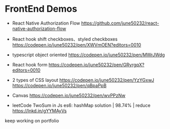 # FrontEnd Demos

* React Native Authorization Flow
https://github.com/june50232/react-native-authorization-flow

* React hook shift checkboxes、styled checkboxes 
https://codepen.io/june50232/pen/XWVmOEN?editors=0010


* typescript object oriented
https://codepen.io/june50232/pen/MWrJWdg


* React hook form 
https://codepen.io/june50232/pen/GRyrgqX?editors=0010


* 2 types of CSS layout
https://codepen.io/june50232/pen/YzYGxwJ
https://codepen.io/june50232/pen/qBpaPpB

* Canvas
https://codepen.io/june50232/pen/wvPPzNw

* leetCode TwoSum in Js es6:
hashMap solution | 98.74% | reduce
https://lnkd.in/gYYMAyVs

keep working on portfolio

